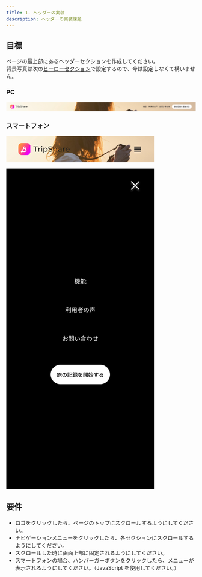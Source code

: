```yaml
---
title: 1. ヘッダーの実装
description: ヘッダーの実装課題
---
```


## 目標

ページの最上部にあるヘッダーセクションを作成してください。  
背景写真は次の[ヒーローセクション](hero.md)で設定するので、今は設定しなくて構いません。

### PC

![ヘッダー](../img/ヘッダー.png)

### スマートフォン

![ヘッダー（SP）](../img/ヘッダー（SP）.png)

![alt text](../img/SPメニュー.png)

## 要件

- ロゴをクリックしたら、ページのトップにスクロールするようにしてください。
- ナビゲーションメニューをクリックしたら、各セクションにスクロールするようにしてください。
- スクロールした時に画面上部に固定されるようにしてください。
- スマートフォンの場合、ハンバーガーボタンをクリックしたら、メニューが表示されるようにしてください。（JavaScript を使用してください。）
